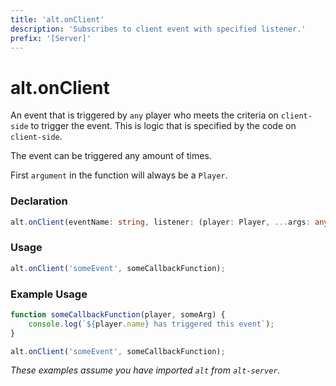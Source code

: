 ```yaml
---
title: 'alt.onClient'
description: 'Subscribes to client event with specified listener.'
prefix: '[Server]'
---
```


# alt.onClient

An event that is triggered by `any` player who meets the criteria on `client-side` to trigger the event. This is logic that is specified by the code on `client-side`.

The event can be triggered any amount of times.

First `argument` in the function will always be a `Player`.

### Declaration

```typescript
alt.onClient(eventName: string, listener: (player: Player, ...args: any[]) => void): void
```

### Usage

```js
alt.onClient('someEvent', someCallbackFunction);
```

### Example Usage

```js
function someCallbackFunction(player, someArg) {
    console.log(`${player.name} has triggered this event`);
}

alt.onClient('someEvent', someCallbackFunction);
```

_These examples assume you have imported `alt` from `alt-server`._